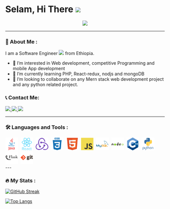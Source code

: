 <h1>
Selam, Hi There
<img src="https://media.giphy.com/media/hvRJCLFzcasrR4ia7z/giphy.gif" width="30px"/>
</h1>

<div align="center"> 
<img src="https://media.giphy.com/media/gjrYDwbjnK8x36xZIO/giphy.gif"/>
</div>

---


### :man: About Me :
I am a Software Engineer <img src="https://media.giphy.com/media/WUlplcMpOCEmTGBtBW/giphy.gif" width="30"> from Ethiopia.
- 👀 I’m interested in Web development, competitive Programming and mobile App development
- 🌱 I’m currently learning PHP, React-redux, nodjs and mongoDB
- 💞️ I’m looking to collaborate on any Mern stack web development project and any python related project.
### :telephone_receiver: Contact Me: <div id="badges">
<a href="https://www.linkedin.com/in/yidnekachew-bantrga-801376234/"> 
<img src="https://img.shields.io/badge/Linkedin----blue?logo=Linkedin&logoColor=white&style=for-the-badge">
</a>
<a href="https://www.youtube.com/@codewithyidne8847/about"> 
<img src="https://img.shields.io/badge/Youtube----red?logo=Youtube&logoColor=red&style=for-the-badge"/>
</a>
<a href="https://www.facebook.com/yidnekachewbantrga.yidnekchewbantrga/">
<img src="https://img.shields.io/badge/Facebook----blue?logo=Facebook&logoColor=white&style=for-the-badge"/>
</a>
</div> 


---

### :hammer_and_wrench: Languages and Tools :
<div>
  <img src="https://github.com/devicons/devicon/blob/master/icons/java/java-original-wordmark.svg" title="Java" alt="Java" width="40" height="40"/>&nbsp;
  <img src="https://github.com/devicons/devicon/blob/master/icons/react/react-original-wordmark.svg" title="React" alt="React" width="40" height="40"/>&nbsp;
  <img src="https://github.com/devicons/devicon/blob/master/icons/redux/redux-original.svg" title="Redux" alt="Redux " width="40" height="40"/>&nbsp;
  <img src="https://github.com/devicons/devicon/blob/master/icons/css3/css3-plain-wordmark.svg"  title="CSS3" alt="CSS" width="40" height="40"/>&nbsp;
  <img src="https://github.com/devicons/devicon/blob/master/icons/html5/html5-original.svg" title="HTML5" alt="HTML" width="40" height="40"/>&nbsp;
  <img src="https://github.com/devicons/devicon/blob/master/icons/javascript/javascript-original.svg" title="JavaScript" alt="JavaScript" width="40" height="40"/>&nbsp;
  <img src="https://github.com/devicons/devicon/blob/master/icons/mysql/mysql-original-wordmark.svg" title="MySQL"  alt="MySQL" width="40" height="40"/>&nbsp;
  <img src="https://github.com/devicons/devicon/blob/master/icons/nodejs/nodejs-original-wordmark.svg" title="NodeJS" alt="NodeJS" width="40" height="40"/>&nbsp;
  <img src="https://github.com/devicons/devicon/blob/master/icons/cplusplus/cplusplus-original.svg" title="CPP" alt="CPP" width="40" height="40"/>&nbsp;
  <img src="https://github.com/devicons/devicon/blob/master/icons/python/python-original-wordmark.svg" title="Python" alt="Python" width="40" height="40"/>&nbsp;
  <img src="https://github.com/devicons/devicon/blob/master/icons/flask/flask-original-wordmark.svg" title="Flask" alt="Flask" width="40" height="40"/>&nbsp;
  <img src="https://github.com/devicons/devicon/blob/master/icons/git/git-original-wordmark.svg" title="Git" **alt="Git" width="40" height="40"/>
</div>
---


### :fire: My Stats :
[![GitHub Streak](http://github-readme-streak-stats.herokuapp.com?user=Yidne21&theme=dark&background=000000)](https://git.io/streak-stats)


[![Top Langs](https://github-readme-stats.vercel.app/api/top-langs/?username=Yidne21&layout=compact&theme=vision-friendly-dark)](https://github.com/anuraghazra/github-readme-stats)
<!---
Yidne21/Yidne21 is a ✨ special ✨ repository because its `README.md` (this file) appears on your GitHub profile.
You can click the Preview link to take a look at your changes.
--->
